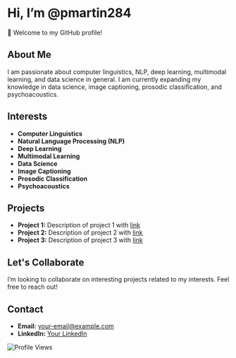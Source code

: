 # Hi, I’m @pmartin284

👋 Welcome to my GitHub profile!

## About Me
I am passionate about computer linguistics, NLP, deep learning, multimodal learning, and data science in general. I am currently expanding my knowledge in data science, image captioning, prosodic classification, and psychoacoustics.

## Interests
- **Computer Linguistics**
- **Natural Language Processing (NLP)**
- **Deep Learning**
- **Multimodal Learning**
- **Data Science**
- **Image Captioning**
- **Prosodic Classification**
- **Psychoacoustics**

## Projects
- **Project 1:** Description of project 1 with [link](#)
- **Project 2:** Description of project 2 with [link](#)
- **Project 3:** Description of project 3 with [link](#)

## Let's Collaborate
I’m looking to collaborate on interesting projects related to my interests. Feel free to reach out!

## Contact
- **Email:** [your-email@example.com](mailto:your-email@example.com)
- **LinkedIn:** [Your LinkedIn](#)

<!---
pmartin284/pmartin284 is a ✨ special ✨ repository because its `README.md` (this file) appears on your GitHub profile.
You can click the Preview link to take a look at your changes.
--->

![Profile Views](https://komarev.com/ghpvc/?username=pmartin284&color=blue)
